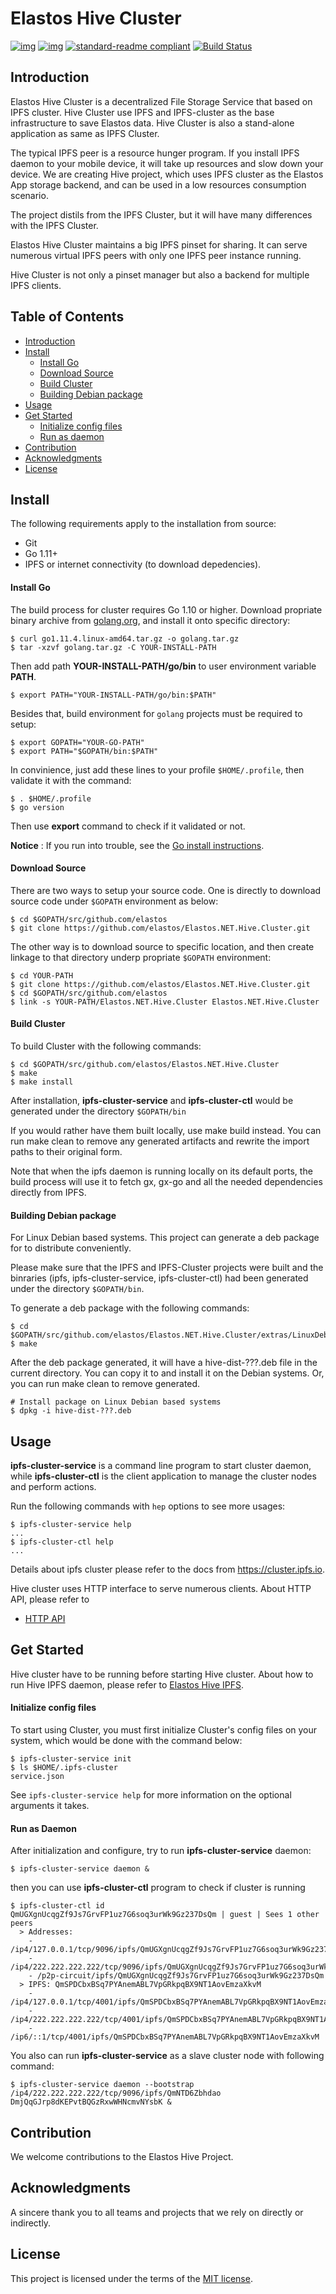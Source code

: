 # Elastos Hive Cluster

[![img](https://camo.githubusercontent.com/9ff0f4b787066b705774659143d8b88f485119ff/68747470733a2f2f696d672e736869656c64732e696f2f62616467652f6d61646525323062792d456c6173746f732532306f72672d626c75652e7376673f7374796c653d666c61742d737175617265)](http://elastos.org)
[![img](https://camo.githubusercontent.com/85d19725dcd92c6f77a1d72a2e9b2b49c36489ab/68747470733a2f2f696d672e736869656c64732e696f2f62616467652f70726f6a6563742d486976652d626c75652e7376673f7374796c653d666c61742d737175617265)](http://elastos.org/)
[![standard-readme compliant](https://camo.githubusercontent.com/a7e665f337914171fa0b60a110690af78fc5d943/68747470733a2f2f696d672e736869656c64732e696f2f62616467652f7374616e646172642d2d726561646d652d4f4b2d677265656e2e7376673f7374796c653d666c61742d737175617265)](https://github.com/RichardLitt/standard-readme)
[![Build Status](https://camo.githubusercontent.com/d95d2cf5f0f2c8ebf5697026daaa4cbfaab6521e/68747470733a2f2f7472617669732d63692e6f72672f656c6173746f732f456c6173746f732e4e45542e486976652e495046532e7376673f6272616e63683d6d6173746572)](https://travis-ci.org/elastos/Elastos.NET.Hive.Cluster)

## Introduction

Elastos Hive Cluster is a decentralized File Storage Service that based on IPFS cluster. Hive Cluster use IPFS and IPFS-cluster as the base infrastructure to save Elastos data.  Hive Cluster is also a stand-alone application as same as IPFS Cluster.

The typical IPFS peer is a resource hunger program. If you install IPFS daemon to your mobile device, it will take up resources and slow down your device. We are creating Hive project, which uses IPFS cluster as the Elastos App storage backend, and can be used in a low resources consumption scenario.

The project distils from the IPFS Cluster, but it will have many differences with the IPFS Cluster.

Elastos Hive Cluster maintains a big IPFS pinset for sharing. It can serve numerous virtual IPFS peers with only one IPFS peer instance running.

Hive Cluster is not only a pinset manager but also a backend for multiple IPFS clients.

## Table of Contents

- [Introduction](#introduction)
- [Install](#install)
  - [Install Go](#Install-Go)
  - [Download Source](#Download-Source)
  - [Build Cluster](#Build-Cluster)
  - [Building Debian package](#Building-Debian-package)
- [Usage](#usage)
- [Get Started](#Get-Started)
  - [Initialize config files](#Initialize-config-files)
  - [Run as daemon](#Run-as-daemon)
- [Contribution](#contribution)
- [Acknowledgments](#acknowledgments)
- [License](#license)

## Install

The following requirements apply to the installation from source:

- Git
- Go 1.11+
- IPFS or internet connectivity (to download depedencies).

#### Install Go

The build process for cluster requires Go 1.10 or higher. Download propriate binary archive from [golang.org](https://golang.org/dl),  and install it onto specific directory:

```
$ curl go1.11.4.linux-amd64.tar.gz -o golang.tar.gz
$ tar -xzvf golang.tar.gz -C YOUR-INSTALL-PATH
```

Then add path  **YOUR-INSTALL-PATH/go/bin**  to user environment variable **PATH**.

```
$ export PATH="YOUR-INSTALL-PATH/go/bin:$PATH"
```

Besides that, build environment for `golang` projects must be required to setup:

```
$ export GOPATH="YOUR-GO-PATH"
$ export PATH="$GOPATH/bin:$PATH"
```

In convinience,  just add these lines to your profile `$HOME/.profile`, then validate it with the command:

```
$ . $HOME/.profile
$ go version
```

Then use **export** command to check if it validated or not.

**Notice** : If you run into trouble, see the [Go install instructions](https://golang.org/doc/install).

#### Download Source

There are two ways to setup your source code. One is directly to download source code under `$GOPATH` environment as below:

```
$ cd $GOPATH/src/github.com/elastos
$ git clone https://github.com/elastos/Elastos.NET.Hive.Cluster.git
```

The other way is to download source to specific location, and then create linkage to that directory underp propriate `$GOPATH` environment:

```
$ cd YOUR-PATH
$ git clone https://github.com/elastos/Elastos.NET.Hive.Cluster.git 
$ cd $GOPATH/src/github.com/elastos
$ link -s YOUR-PATH/Elastos.NET.Hive.Cluster Elastos.NET.Hive.Cluster
```

#### Build Cluster

To build Cluster with the following commands:

```
$ cd $GOPATH/src/github.com/elastos/Elastos.NET.Hive.Cluster
$ make
$ make install
```

After installation, **ipfs-cluster-service** and **ipfs-cluster-ctl**  would be generated under the directory `$GOPATH/bin`

If you would rather have them built locally, use make build instead. You can run make clean to remove any generated artifacts and rewrite the import paths to their original form.

Note that when the ipfs daemon is running locally on its default ports, the build process will use it to fetch gx, gx-go and all the needed dependencies directly from IPFS.


#### Building Debian package

For Linux Debian based systems. This project can generate a deb package for to distribute conveniently.

Please make sure that the IPFS and IPFS-Cluster projects were built and 
the binraries (ipfs, ipfs-cluster-service, ipfs-cluster-ctl) had been generated under the directory `$GOPATH/bin`.

To generate a deb package with the following commands:

```
$ cd $GOPATH/src/github.com/elastos/Elastos.NET.Hive.Cluster/extras/LinuxDeb
$ make
```

After the deb package generated, it will have a hive-dist-???.deb file in the current directory.  You can copy it to and install it on the Debian systems. Or, you can run make clean to remove generated.

```
# Install package on Linux Debian based systems
$ dpkg -i hive-dist-???.deb
```

## Usage

**ipfs-cluster-service** is a command line program to start cluster daemon, while **ipfs-cluster-ctl**  is the client application to manage the cluster nodes and perform actions. 

Run the following commands with `hep` options to see more usages:

```
$ ipfs-cluster-service help
...
$ ipfs-cluster-ctl help
...
```

Details about ipfs cluster please refer to the docs from https://cluster.ipfs.io.

Hive cluster uses HTTP interface to serve numerous clients. About HTTP API, please refer to 
* [HTTP API](https://docs.ipfs.io/reference/api/http/)

## Get Started

Hive cluster have to be running before starting Hive cluster. About how to  run Hive IPFS daemon, please refer to [Elastos Hive IPFS](https://github.com/elastos/Elastos.NET.Hive.IPFS.git#README.md).

#### Initialize config files

To start using Cluster, you must first initialize Cluster's config files on your system, which would be done with the command below:

```
$ ipfs-cluster-service init
$ ls $HOME/.ipfs-cluster
service.json
```

See `ipfs-cluster-service help` for more information on the optional arguments it takes.

#### Run as Daemon

After initialization and configure, try to run **ipfs-cluster-service** daemon:

```shell
$ ipfs-cluster-service daemon &
```

then you can use **ipfs-cluster-ctl** program to check if cluster is running

```shell
$ ipfs-cluster-ctl id
QmUGXgnUcqgZf9Js7GrvFP1uz7G6soq3urWk9Gz237DsQm | guest | Sees 1 other peers
  > Addresses:
    - /ip4/127.0.0.1/tcp/9096/ipfs/QmUGXgnUcqgZf9Js7GrvFP1uz7G6soq3urWk9Gz237DsQm
    - /ip4/222.222.222.222/tcp/9096/ipfs/QmUGXgnUcqgZf9Js7GrvFP1uz7G6soq3urWk9Gz237DsQm
    - /p2p-circuit/ipfs/QmUGXgnUcqgZf9Js7GrvFP1uz7G6soq3urWk9Gz237DsQm
  > IPFS: QmSPDCbxBSq7PYAnemABL7VpGRkpqBX9NT1AovEmzaXkvM
    - /ip4/127.0.0.1/tcp/4001/ipfs/QmSPDCbxBSq7PYAnemABL7VpGRkpqBX9NT1AovEmzaXkvM
    - /ip4/222.222.222.222/tcp/4001/ipfs/QmSPDCbxBSq7PYAnemABL7VpGRkpqBX9NT1AovEmzaXkvM
    - /ip6/::1/tcp/4001/ipfs/QmSPDCbxBSq7PYAnemABL7VpGRkpqBX9NT1AovEmzaXkvM
```

You also can run **ipfs-cluster-service** as a slave cluster node with following command:

```shell
$ ipfs-cluster-service daemon --bootstrap /ip4/222.222.222.222/tcp/9096/ipfs/QmNTD6Zbhdao
DmjQqGJrp8dKEPvtBQGzRxwWHNcmvNYsbK &
```

## Contribution

We welcome contributions to the Elastos Hive Project.

## Acknowledgments

A sincere thank you to all teams and projects that we rely on directly or indirectly.

## License
This project is licensed under the terms of the [MIT license](https://github.com/elastos/Elastos.Hive.Cluster/blob/master/LICENSE).
